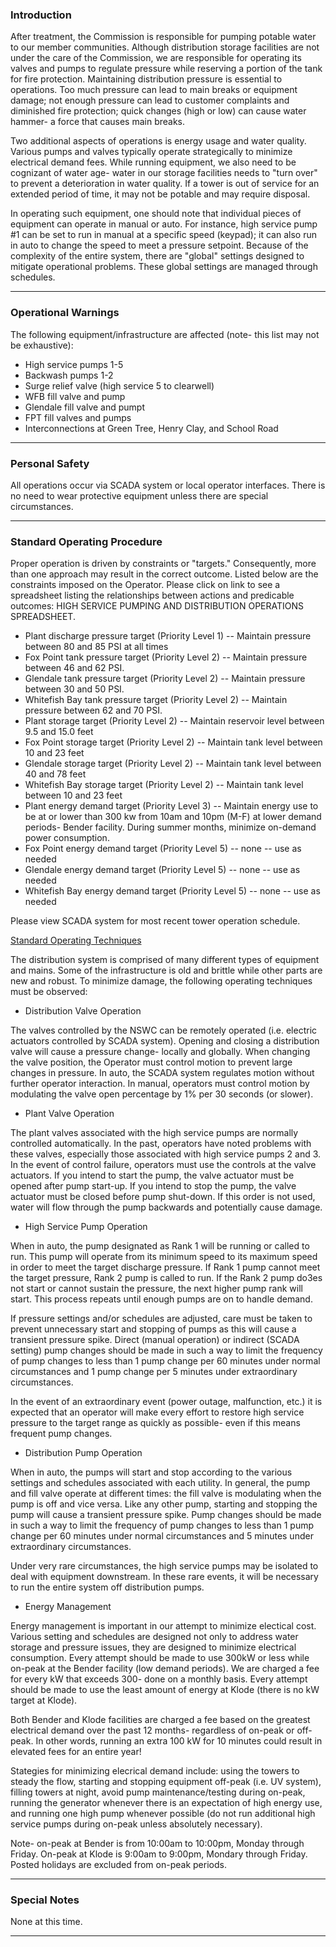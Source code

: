 ### Introduction
After treatment, the Commission is responsible for pumping potable water to our member communities. Although distribution storage facilities are not under the care of the Commission, we are responsible for operating its valves and pumps to regulate pressure while reserving a portion of the tank for fire protection. Maintaining distribution pressure is essential to operations. Too much pressure can lead to main breaks or equipment damage; not enough pressure can lead to customer complaints and diminished fire protection; quick changes (high or low) can cause water hammer- a force that causes main breaks. 

Two additional aspects of operations is energy usage and water quality. Various pumps and valves typically operate strategically to minimize electrical demand fees. While running equipment, we also need to be cognizant of water age- water in our storage facilities needs to "turn over" to prevent a deterioration in water quality. If a tower is out of service for an extended period of time, it may not be potable and may require disposal. 

In operating such equipment, one should note that individual pieces of equipment can operate in manual or auto. For instance, high service pump #1 can be set to run in manual at a specific speed (keypad); it can also run in auto to change the speed to meet a pressure setpoint. Because of the complexity of the entire system, there are "global" settings designed to mitigate operational problems. These global settings are managed through schedules. 
***

### Operational Warnings
The following equipment/infrastructure are affected (note- this list may not be exhaustive):

- High service pumps 1-5
- Backwash pumps 1-2
- Surge relief valve (high service 5 to clearwell)
- WFB fill valve and pump
- Glendale fill valve and pumpt
- FPT fill valves and pumps
- Interconnections at Green Tree, Henry Clay, and School Road
***

### Personal Safety
All operations occur via SCADA system or local operator interfaces. There is no need to wear protective equipment unless there are special circumstances. 
***

### Standard Operating Procedure
Proper operation is driven by constraints or "targets." Consequently, more than one approach may result in the correct outcome. Listed below are the constraints imposed on the Operator. Please click on link to see a spreadsheet listing the relationships between actions and predicable outcomes: HIGH SERVICE PUMPING AND DISTRIBUTION OPERATIONS SPREADSHEET. 

- Plant discharge pressure target (Priority Level 1) -- Maintain pressure between 80 and 85 PSI at all times
- Fox Point tank pressure target (Priority Level 2) -- Maintain pressure between 46 and 62 PSI. 
- Glendale tank pressure target (Priority Level 2) -- Maintain pressure between 30 and 50 PSI. 
- Whitefish Bay tank pressure target (Priority Level 2) -- Maintain pressure between 62 and 70 PSI. 
- Plant storage target (Priority Level 2) -- Maintain reservoir level between 9.5 and 15.0 feet
- Fox Point storage target (Priority Level 2) -- Maintain tank level between 10 and 23 feet
- Glendale storage target (Priority Level 2) -- Maintain tank level between 40 and 78 feet
- Whitefish Bay storage target (Priority Level 2) -- Maintain tank level between 10 and 23 feet
- Plant energy demand target (Priority Level 3) -- Maintain energy use to be at or lower than 300 kw from 10am and 10pm (M-F) at lower demand periods- Bender facility. During summer months, minimize on-demand power consumption. 
- Fox Point energy demand target (Priority Level 5) -- none -- use as needed
- Glendale energy demand target (Priority Level 5) -- none -- use as needed
- Whitefish Bay energy demand target (Priority Level 5) -- none -- use as needed

Please view SCADA system for most recent tower operation schedule. 

<u> Standard Operating Techniques </u>

The distribution system is comprised of many different types of equipment and mains. Some of the infrastructure is old and brittle while other parts are new and robust. To minimize damage, the following operating techniques must be observed:

- Distribution Valve Operation

The valves controlled by the NSWC can be remotely operated (i.e. electric actuators controlled by SCADA system). Opening and closing a distribution valve will cause a pressure change- locally and globally. When changing the valve position, the Operator must control motion to prevent large changes in pressure. In auto, the SCADA system regulates motion without further operator interaction. In manual, operators must control motion by modulating the valve open percentage by 1% per 30 seconds (or slower). 

- Plant Valve Operation

The plant valves associated with the high service pumps are normally controlled automatically. In the past, operators have noted problems with these valves, especially those associated with high service pumps 2 and 3. In the event of control failure, operators must use the controls at the valve actuators. If you intend to start the pump, the valve actuator must be opened after pump start-up. If you intend to stop the pump, the valve actuator must be closed before pump shut-down. If this order is not used, water will flow through the pump backwards and potentially cause damage. 

- High Service Pump Operation

When in auto, the pump designated as Rank 1 will be running or called to run. This pump will operate from its minimum speed to its maximum speed in order to meet the target discharge pressure. If Rank 1 pump cannot meet the target pressure, Rank 2 pump is called to run. If the Rank 2 pump do3es not start or cannot sustain the pressure, the next higher pump rank will start. This process repeats until enough pumps are on to handle demand. 

If pressure settings and/or schedules are adjusted, care must be taken to prevent unnecessary start and stopping of pumps as this will cause a transient pressure spike. Direct (manual operation) or indirect (SCADA setting) pump changes should be made in such a way to limit the frequency of pump changes to less than 1 pump change per 60 minutes under normal circumstances and 1 pump change per 5 minutes under extraordinary circumstances. 

In the event of an extraordinary event (power outage, malfunction, etc.) it is expected that an operator will make every effort to restore high service pressure to the target range as quickly as possible- even if this means frequent pump changes. 

- Distribution Pump Operation

When in auto, the pumps will start and stop according to the various settings and schedules associated with each utility. In general, the pump and fill valve operate at different times: the fill valve is modulating when the pump is off and vice versa. Like any other pump, starting and stopping the pump will cause a transient pressure spike. Pump changes should be made in such a way to limit the frequency of pump changes to less than 1 pump change per 60 minutes under normal circumstances and 5 minutes under extraordinary circumstances. 

Under very rare circumstances, the high service pumps may be isolated to deal with equipment downstream. In these rare events, it will be necessary to run the entire system off distribution pumps. 

- Energy Management

Energy management is important in our attempt to minimize electical cost. Various setting and schedules are designed not only to address water storage and pressure issues, they are designed to minimize electrical consumption. Every attempt should be made to use 300kW or less while on-peak at the Bender facility (low demand periods). We are charged a fee for every kW that exceeds 300- done on a monthly basis. Every attempt should be made to use the least amount of energy at Klode (there is no kW target at Klode). 

Both Bender and Klode facilities are charged a fee based on the greatest electrical demand over the past 12 months- regardless of on-peak or off-peak. In other words, running an extra 100 kW for 10 minutes could result in elevated fees for an entire year!

Stategies for minimizing elecrical demand include: using the towers to steady the flow, starting and stopping equipment off-peak (i.e. UV system), filling towers at night, avoid pump maintenance/testing during on-peak, running the generator whenever there is an expectation of high energy use, and running one high pump whenever possible (do not run additional high service pumps during on-peak unless absolutely necessary). 

Note- on-peak at Bender is from 10:00am to 10:00pm, Monday through Friday. On-peak at Klode is 9:00am to 9:00pm, Mondary through Friday. Posted holidays are excluded from on-peak periods. 
***

### Special Notes
None at this time. 
***
